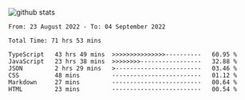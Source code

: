![github stats](https://github-readme-stats.vercel.app/api?username=realmahd1&show_icons=true&theme=codeSTACKr&hide_rank=true&count_private=true)

<!--START_SECTION:waka-->

```text
From: 23 August 2022 - To: 04 September 2022

Total Time: 71 hrs 53 mins

TypeScript   43 hrs 49 mins  >>>>>>>>>>>>>>>----------   60.95 %
JavaScript   23 hrs 38 mins  >>>>>>>>-----------------   32.88 %
JSON         2 hrs 29 mins   >------------------------   03.46 %
CSS          48 mins         -------------------------   01.12 %
Markdown     27 mins         -------------------------   00.64 %
HTML         23 mins         -------------------------   00.54 %
```

<!--END_SECTION:waka-->
